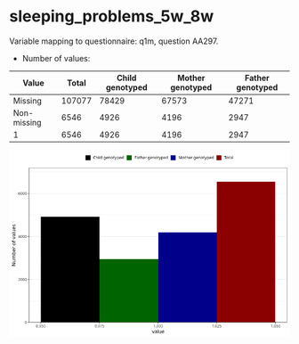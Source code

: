 # sleeping_problems_5w_8w
Variable mapping to questionnaire: q1m, question AA297.
- Number of values:

| Value | Total | Child genotyped | Mother genotyped | Father genotyped |
| ----- | ----- | --------------- | ---------------- | ---------------- |
| Missing | 107077 | 78429 | 67573 | 47271 |
| Non-missing | 6546 | 4926 | 4196 | 2947 |
| 1 | 6546 | 4926 | 4196 | 2947 |



![](sleeping_problems_5w_8w_n.png)



